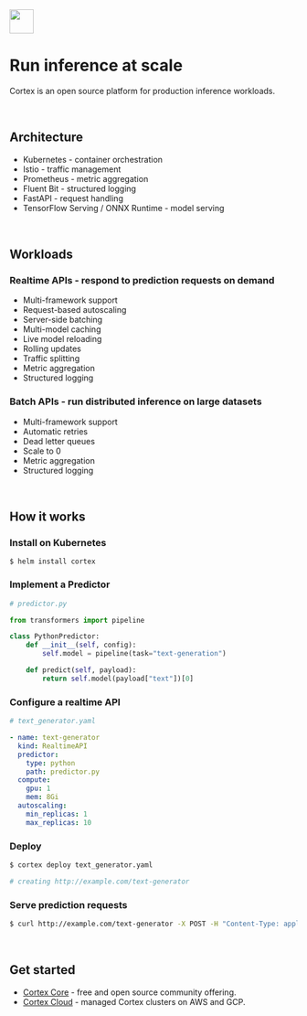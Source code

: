 <img src='https://s3-us-west-2.amazonaws.com/cortex-public/logo.png' height='42'>

<br>

# Run inference at scale

Cortex is an open source platform for production inference workloads.

<br>

## Architecture

* Kubernetes - container orchestration
* Istio - traffic management
* Prometheus - metric aggregation
* Fluent Bit - structured logging
* FastAPI - request handling
* TensorFlow Serving / ONNX Runtime - model serving

<br>

## Workloads

### Realtime APIs - respond to prediction requests on demand

* Multi-framework support
* Request-based autoscaling
* Server-side batching
* Multi-model caching
* Live model reloading
* Rolling updates
* Traffic splitting
* Metric aggregation
* Structured logging

### Batch APIs - run distributed inference on large datasets

* Multi-framework support
* Automatic retries
* Dead letter queues
* Scale to 0
* Metric aggregation
* Structured logging

<br>

## How it works

### Install on Kubernetes

```text
$ helm install cortex
```

### Implement a Predictor

```python
# predictor.py

from transformers import pipeline

class PythonPredictor:
    def __init__(self, config):
        self.model = pipeline(task="text-generation")

    def predict(self, payload):
        return self.model(payload["text"])[0]
```

### Configure a realtime API

```yaml
# text_generator.yaml

- name: text-generator
  kind: RealtimeAPI
  predictor:
    type: python
    path: predictor.py
  compute:
    gpu: 1
    mem: 8Gi
  autoscaling:
    min_replicas: 1
    max_replicas: 10
```

### Deploy

```bash
$ cortex deploy text_generator.yaml

# creating http://example.com/text-generator

```

### Serve prediction requests

```bash
$ curl http://example.com/text-generator -X POST -H "Content-Type: application/json" -d '{"text": "hello world"}'
```

<br>

## Get started

* [Cortex Core](https://docs.cortex.dev/core) - free and open source community offering.
* [Cortex Cloud](https://docs.cortex.dev/cloud) - managed Cortex clusters on AWS and GCP.
